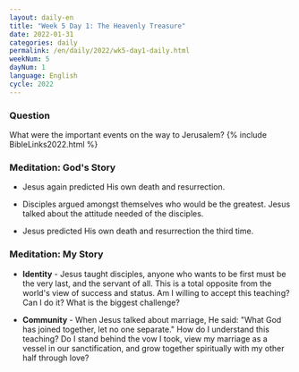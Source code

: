 ```yaml
---
layout: daily-en
title: "Week 5 Day 1: The Heavenly Treasure"
date: 2022-01-31
categories: daily
permalink: /en/daily/2022/wk5-day1-daily.html
weekNum: 5
dayNum: 1
language: English
cycle: 2022
---
```


### Question     
What were the important events on the way to Jerusalem? 
{% include BibleLinks2022.html %} 

### Meditation: God's Story   
+ Jesus again predicted His own death and resurrection. 

+ Disciples argued amongst themselves who would be the greatest. Jesus talked about the attitude needed of the disciples. 

+ Jesus predicted His own death and resurrection the third time. 

### Meditation: My Story   
+ **Identity** - Jesus taught disciples, anyone who wants to be first must be the very last, and the servant of all. This is a total opposite from the world's view of success and status. Am I willing to accept this teaching? Can I do it? What is the biggest challenge? 

+ **Community** - When Jesus talked about marriage, He said: "What God has joined together, let no one separate." How do I understand this teaching? Do I stand behind the vow I took, view my marriage as a vessel in our sanctification, and grow together spiritually with my other half through love?  
